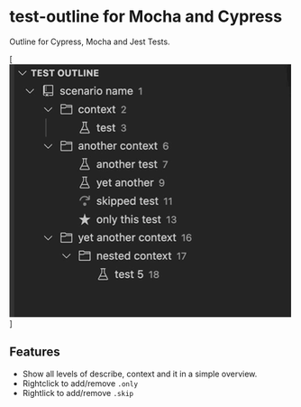 # test-outline for Mocha and Cypress

Outline for Cypress, Mocha and Jest Tests.

[![Test Outline](images/animation.gif)]

## Features

- Show all levels of describe, context and it in a simple overview.
- Rightclick to add/remove `.only`
- Rightlick to add/remove `.skip`

